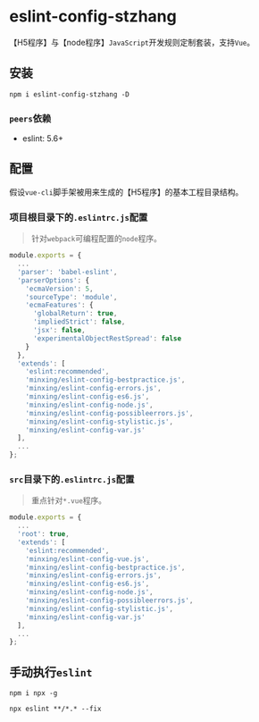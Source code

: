# eslint-config-stzhang

【H5程序】与【node程序】`JavaScript`开发规则定制套装，支持`Vue`。

## 安装

`npm i eslint-config-stzhang -D`

### `peers`依赖

* eslint: 5.6+

## 配置

假设`vue-cli`脚手架被用来生成的【H5程序】的基本工程目录结构。

### 项目根目录下的`.eslintrc.js`配置

> 针对`webpack`可编程配置的`node`程序。

```javascript
module.exports = {
  ...
  'parser': 'babel-eslint',
  'parserOptions': {
    'ecmaVersion': 5,
    'sourceType': 'module',
    'ecmaFeatures': {
      'globalReturn': true,
      'impliedStrict': false,
      'jsx': false,
      'experimentalObjectRestSpread': false
    }
  },
  'extends': [
    'eslint:recommended',
    'minxing/eslint-config-bestpractice.js',
    'minxing/eslint-config-errors.js',
    'minxing/eslint-config-es6.js',
    'minxing/eslint-config-node.js',
    'minxing/eslint-config-possibleerrors.js',
    'minxing/eslint-config-stylistic.js',
    'minxing/eslint-config-var.js'
  ],
  ...
};
```

### `src`目录下的`.eslintrc.js`配置

> 重点针对`*.vue`程序。

```javascript
module.exports = {
  ...
  'root': true,
  'extends': [
    'eslint:recommended',
    'minxing/eslint-config-vue.js',
    'minxing/eslint-config-bestpractice.js',
    'minxing/eslint-config-errors.js',
    'minxing/eslint-config-es6.js',
    'minxing/eslint-config-node.js',
    'minxing/eslint-config-possibleerrors.js',
    'minxing/eslint-config-stylistic.js',
    'minxing/eslint-config-var.js'
  ],
  ...
};
```

## 手动执行`eslint`

`npm i npx -g`

`npx eslint **/*.* --fix`
